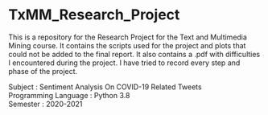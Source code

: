 # TxMM_Research_Project

This is a repository for the Research Project for the Text and Multimedia Mining course. It contains the scripts used for the project and plots that could not be added to the final report. It also contains a .pdf with difficulties I encountered during the project. I have tried to record every step and phase of the project.

Subject : Sentiment Analysis On COVID-19 Related Tweets  <br />
Programming Language : Python 3.8  <br />
Semester : 2020-2021


